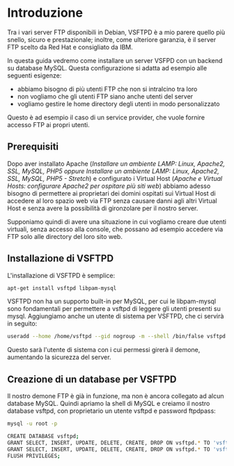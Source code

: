 # Introduzione

Tra i vari server FTP disponibili in Debian, VSFTPD è a mio parere quello più snello, sicuro e prestazionale; inoltre, come ulteriore garanzia, è il server FTP scelto da Red Hat e consigliato da IBM.

In questa guida vedremo come installare un server VSFPD con un backend su database MySQL. Questa configurazione si adatta ad esempio alle seguenti esigenze:

- abbiamo bisogno di più utenti FTP che non si intralcino tra loro
- non vogliamo che gli utenti FTP siano anche utenti del server
- vogliamo gestire le home directory degli utenti in modo personalizzato

Questo è ad esempio il caso di un service provider, che vuole fornire accesso FTP ai propri utenti.

## Prerequisiti

Dopo aver installato Apache (_Installare un ambiente LAMP: Linux, Apache2, SSL, MySQL, PHP5 oppure Installare un ambiente LAMP: Linux, Apache2, SSL, MySQL, PHP5 - Stretch_) e configurato i Virtual Host (_Apache e Virtual Hosts: configurare Apache2 per ospitare più siti web_) abbiamo adesso bisogno di permettere ai proprietari dei domini ospitati sui Virtual Host di accedere al loro spazio web via FTP senza causare danni agli altri Virtual Host e senza avere la possibilità di gironzolare per il nostro server.

Supponiamo quindi di avere una situazione in cui vogliamo creare due utenti virtuali, senza accesso alla console, che possano ad esempio accedere via FTP solo alle directory del loro sito web.

## Installazione di VSFTPD

L'installazione di VSFTPD è semplice:
```bash
apt-get install vsftpd libpam-mysql
```
VSFTPD non ha un supporto built-in per MySQL, per cui le libpam-mysql sono fondamentali per permettere a vsftpd di leggere gli utenti presenti su mysql.
Aggiungiamo anche un utente di sistema per VSFTPD, che ci servirà in seguito:
```bash
useradd --home /home/vsftpd --gid nogroup -m --shell /bin/false vsftpd
```
Questo sarà l'utente di sistema con i cui permessi girerà il demone, aumentando la sicurezza del server.

## Creazione di un database per VSFTPD
Il nostro demone FTP è già in funzione, ma non è ancora collegato ad alcun database MySQL. Quindi apriamo la shell di MySQL e creiamo il nostro database vsftpd, con proprietario un utente vsftpd e password ftpdpass:
```bash
mysql -u root -p
```
```bash
CREATE DATABASE vsftpd;
GRANT SELECT, INSERT, UPDATE, DELETE, CREATE, DROP ON vsftpd.* TO 'vsftpd'@'localhost' IDENTIFIED BY 'ftpdpass';
GRANT SELECT, INSERT, UPDATE, DELETE, CREATE, DROP ON vsftpd.* TO 'vsftpd'@'localhost.localdomain' IDENTIFIED BY 'ftpdpass';
FLUSH PRIVILEGES;
```




